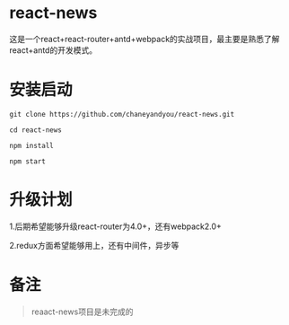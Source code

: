 # react-news
这是一个react+react-router+antd+webpack的实战项目，最主要是熟悉了解react+antd的开发模式。
 
# 安装启动
```
git clone https://github.com/chaneyandyou/react-news.git

cd react-news

npm install 

npm start

```

# 升级计划
1.后期希望能够升级react-router为4.0+，还有webpack2.0+

2.redux方面希望能够用上，还有中间件，异步等

# 备注
> reaact-news项目是未完成的

